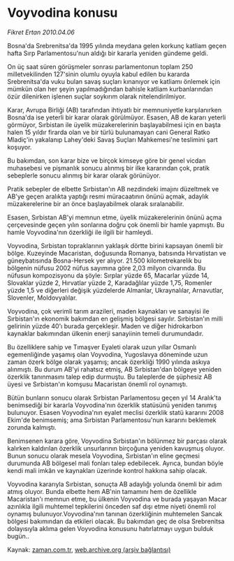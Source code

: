 # Voyvodina konusu

*Fikret Ertan 2010.04.06*

<tr><td class="metin" colspan="2" style="padding-top: 20px; padding-left: 5px; ">Bosna'da Srebrenitsa'da 1995 yılında meydana gelen korkunç katliam geçen hafta Sırp Parlamentosu'nun aldığı bir kararla yeniden gündeme geldi.</td></tr><tr><td class="metin" colspan="2" style="padding-top: 20px; padding-left: 5px; "><p>On üç saat süren görüşmeler sonrası parlamentonun toplam 250 milletvekilinden 127'sinin olumlu oyuyla kabul edilen bu kararda Srebrenitsa'da vuku bulan savaş suçları kınanıyor ve katliamı önlemek için mümkün olan her şeyin yapılmadığından bahisle katliam kurbanlarından özür dilenirken işlenen suçlar soykırım olarak nitelendirilmiyor.
<p>Karar, Avrupa Birliği (AB) tarafından ihtiyatlı bir memnuniyetle karşılanırken Bosna'da ise yeterli bir karar olarak görülmüyor. Esasen, AB de kararı yeterli görmüyor, Sırbistan ile üyelik müzakerelerinin başlayabilmesi için en başta halen 15 yıldır firarda olan ve bir türlü bulunamayan cani General Ratko Mladiç'in yakalanıp Lahey'deki Savaş Suçları Mahkemesi'ne teslimini şart koşuyor.
<p>Bu bakımdan, son karar bize ve birçok kimseye göre bir genel vicdan muhasebesi ve pişmanlık sonucu alınmış bir ilke kararından çok, pratik sebeplerle sonucu alınmış bir karar olarak görünüyor.
<p>Pratik sebepler de elbette Sırbistan'ın AB nezdindeki imajını düzeltmek ve AB'ye geçen aralıkta yaptığı resmi müracaatının önünü açmak, adaylık müzakerelerine bir an önce başlayabilmek olarak sıralanabilir.
<p>Esasen, Sırbistan AB'yi memnun etme, üyelik müzakerelerinin önünü açma çerçevesinde geçen yılın sonlarına doğru çok önemli bir hamle yapmıştı. Bu hamle Voyvodina'nın özerkliği ile ilgili bir hamleydi.
<p>Voyvodina, Sırbistan topraklarının yaklaşık dörtte birini kapsayan önemli bir bölge. Kuzeyinde Macaristan, doğusunda Romanya, batısında Hırvatistan ve güneybatısında Bosna-Hersek yer alıyor. 21.500 kilometrekarelik bu bölgenin nüfusu 2002 nüfus sayımına göre 2,03 milyon civarında. Bu nüfusun kompozisyonu da şöyle: Sırplar yüzde 65, Macarlar yüzde 14, Slovaklar yüzde 2, Hırvatlar yüzde 2, Karadağlılar yüzde 1,75, Romenler yüzde 1,5 ve diğerleri değişik yüzdelerde Almanlar, Ukraynalılar, Arnavutlar, Slovenler, Moldovyalılar.
<p>Voyvodina, çok verimli tarım arazileri, maden kaynakları ve sanayisi ile Sırbistan'ın ekonomik bakımdan en gelişmiş bölgesi sayılır. Sırbistan'ın milli gelirinin yüzde 40'ı burada gerçekleşir. Maden ve diğer hidrokarbon kaynaklar bakımından ülkenin enerji sanayiinin temeli durumundadır.
<p>Bu özelliklere sahip ve Tımaşver Eyaleti olarak uzun yıllar Osmanlı egemenliğinde yaşamış olan Voyvodina, Yugoslavya döneminde uzun zaman özerk bölge olarak yaşamış; ancak özerkliği 1990 yılında askıya alınmıştı. Bu durum AB'yi rahatsız etmiş, AB Sırbistan'dan bölgeye yeniden özerklik tanınmasını talep edip durmuştu. Bu taleplerde de şüphesiz AB üyesi ve Sırbistan'ın komşusu Macaristan önemli rol oynamıştı.
<p>Bütün bunların sonucu olarak Sırbistan Parlamentosu geçen yıl 14 Aralık'ta benimsediği bir kararla Voyvodina'nın özerklik statüsünü yeniden tanımış bulunuyor. Esasen Voyvodina'nın eyalet meclisi özerklik statü kararını 2008 Ekim'de benimsemiş; ama Sırbistan Parlamentosu'nun kararını beklemek zorunda kalmıştı.
<p>Benimsenen karara göre, Voyvodina Sırbistan'ın bölünmez bir parçası olarak kalırken kaldırılan özerklik unsurlarının birçoğuna yeniden kavuşmuş oluyor. Bunun sonucu olarak mesela Voyvodina, Sırbistan'ın eline geçmesi durumunda AB bölgesel mali fonları talep edebilecek. Ayrıca, bundan böyle kendi mali imkân ve kaynakları üzerinde kontrol hakkına sahip olacak.
<p>Voyvodina kararıyla Sırbistan, sonuçta AB adaylığı yolunda önemli bir adım atmış oluyor. Bunda elbette hem AB'nin tamamını hem de özellikle Macaristan'ı memnun etme, bu ülkenin Voyvodina ve burada yaşayan Macar azınlıkla ilgili muhtemel tepkilerini önceden saf dışı etme niyeti önemli rol oynamış bulunuyor.Voyvodina'nın tanınan özerkliğinin muhtemelen Sancak bölgesi bakımından da etkileri olacak. Bu bakımdan geç de olsa Srebrenitsa dolayısıyla aklıma gelen Voyvodina konusunu hatırlatmayı uygun bulduk bugün..<br/></p></p></p></p></p></p></p></p></p></p></p></td></tr>

Kaynak: [zaman.com.tr](http://zaman.com.tr/yazar.do?yazino=969848), [web.archive.org (arşiv bağlantısı)](http://web.archive.org/web/20100416060002/http://zaman.com.tr:80/yazar.do?yazino=969848)
